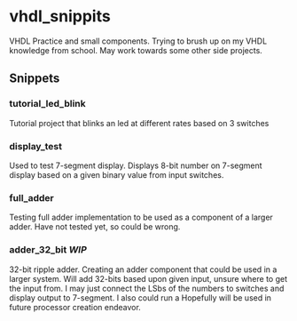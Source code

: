 # vhdl_snippits
VHDL Practice and small components. Trying to brush up on my VHDL knowledge from school. May work towards some other side projects.

## Snippets

### tutorial_led_blink
Tutorial project that blinks an led at different rates based on 3 switches

### display_test
Used to test 7-segment display. Displays 8-bit number on 7-segment display based on a given binary value from input switches.

### full_adder
Testing full adder implementation to be used as a component of a larger adder. Have not tested yet, so could be wrong.

### adder_32_bit *WIP*
32-bit ripple adder. Creating an adder component that could be used in a larger system. Will add 32-bits based upon given input, unsure where to get the input from. I may just connect the LSbs of the numbers to switches and display output to 7-segment. I also could run a Hopefully will be used in future processor creation endeavor.
